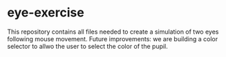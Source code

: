 # eye-exercise
This repository contains all files needed to create a simulation of two eyes following mouse movement. 
Future improvements: we are building a color selector to allwo the user to select the color of the pupil. 
